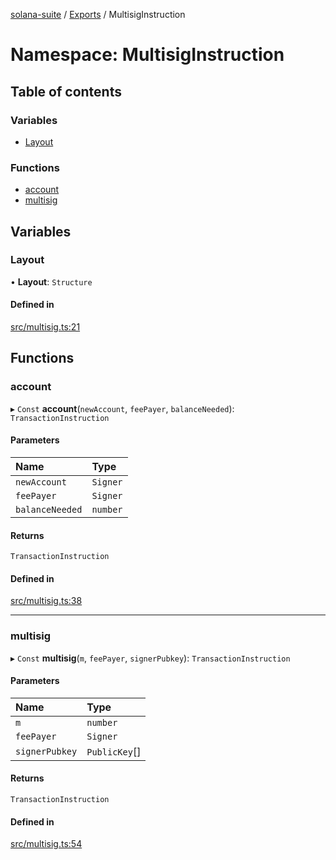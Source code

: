 [solana-suite](../README.md) / [Exports](../modules.md) / MultisigInstruction

# Namespace: MultisigInstruction

## Table of contents

### Variables

- [Layout](MultisigInstruction.md#layout)

### Functions

- [account](MultisigInstruction.md#account)
- [multisig](MultisigInstruction.md#multisig)

## Variables

### Layout

• **Layout**: `Structure`

#### Defined in

[src/multisig.ts:21](https://github.com/fukaoi/solana-suite/blob/d1cae4f/src/multisig.ts#L21)

## Functions

### account

▸ `Const` **account**(`newAccount`, `feePayer`, `balanceNeeded`): `TransactionInstruction`

#### Parameters

| Name | Type |
| :------ | :------ |
| `newAccount` | `Signer` |
| `feePayer` | `Signer` |
| `balanceNeeded` | `number` |

#### Returns

`TransactionInstruction`

#### Defined in

[src/multisig.ts:38](https://github.com/fukaoi/solana-suite/blob/d1cae4f/src/multisig.ts#L38)

___

### multisig

▸ `Const` **multisig**(`m`, `feePayer`, `signerPubkey`): `TransactionInstruction`

#### Parameters

| Name | Type |
| :------ | :------ |
| `m` | `number` |
| `feePayer` | `Signer` |
| `signerPubkey` | `PublicKey`[] |

#### Returns

`TransactionInstruction`

#### Defined in

[src/multisig.ts:54](https://github.com/fukaoi/solana-suite/blob/d1cae4f/src/multisig.ts#L54)
